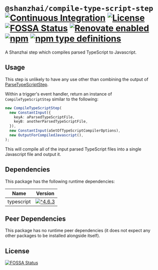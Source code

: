 # `@shanzhai/compile-type-script-step` [![Continuous Integration](https://github.com/jameswilddev/shanzhai/workflows/Continuous%20Integration/badge.svg)](https://github.com/jameswilddev/shanzhai/actions) [![License](https://img.shields.io/github/license/jameswilddev/shanzhai.svg)](https://github.com/jameswilddev/shanzhai/blob/master/license) [![FOSSA Status](https://app.fossa.io/api/projects/git%2Bgithub.com%2Fjameswilddev%2Fshanzhai.svg?type=shield)](https://app.fossa.io/projects/git%2Bgithub.com%2Fjameswilddev%2Fshanzhai?ref=badge_shield) [![Renovate enabled](https://img.shields.io/badge/renovate-enabled-brightgreen.svg)](https://renovatebot.com/) [![npm](https://img.shields.io/npm/v/@shanzhai/compile-type-script-step.svg)](https://www.npmjs.com/package/@shanzhai/compile-type-script-step) [![npm type definitions](https://img.shields.io/npm/types/@shanzhai/compile-type-script-step.svg)](https://www.npmjs.com/package/@shanzhai/compile-type-script-step)

A Shanzhai step which compiles parsed TypeScript to Javascript.

## Usage

This step is unlikely to have any use other than combining the output of
[ParseTypeScriptStep](https://www.npmjs.com/package/@shanzhai/parse-type-script-step).

Within a trigger's event handler, return an instance of `CompileTypeScriptStep`
similar to the following:

```typescript
new CompileTypeScriptStep(
  new ConstantInput({
    keyA: aParsedTypeScriptFile,
    keyB: anotherParsedTypeScriptFile,
  }),
  new ConstantInput(aSetOfTypeScriptCompilerOptions),
  new OutputForCompiledJavascript(),
);
```

This will compile all of the input parsed TypeScript files into a single
Javascript file and output it.

## Dependencies

This package has the following runtime dependencies:

Name       | Version                                                                                           
---------- | --------------------------------------------------------------------------------------------------
typescript | [![^4.6.3](https://img.shields.io/npm/v/typescript.svg)](https://www.npmjs.com/package/typescript)

## Peer Dependencies

This package has no runtime peer dependencies (it does not expect any other packages to be installed alongside itself).

## License

[![FOSSA Status](https://app.fossa.io/api/projects/git%2Bgithub.com%2Fjameswilddev%2Fshanzhai.svg?type=large)](https://app.fossa.io/projects/git%2Bgithub.com%2Fjameswilddev%2Fshanzhai?ref=badge_large)
